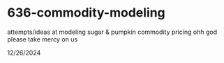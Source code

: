 # 636-commodity-modeling
attempts/ideas at modeling sugar &amp; pumpkin commodity pricing ohh god please take mercy on us

12/26/2024
